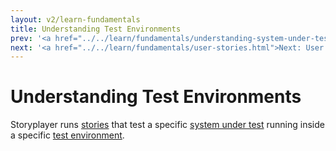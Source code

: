 ```yaml
---
layout: v2/learn-fundamentals
title: Understanding Test Environments
prev: '<a href="../../learn/fundamentals/understanding-system-under-test.html">Prev: Understanding The System Under Test</a>'
next: '<a href="../../learn/fundamentals/user-stories.html">Next: User Stories</a>'
---
```

# Understanding Test Environments

Storyplayer runs [stories](understanding-stories.html) that test a specific [system under test](understanding-system-under-test.html) running inside a specific [test environment](understanding-test-environments.html).
